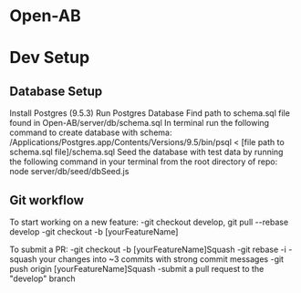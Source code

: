 # Open-AB

# Dev Setup
## Database Setup
Install Postgres (9.5.3)
Run Postgres Database
Find path to schema.sql file found in Open-AB/server/db/schema.sql
In terminal run the following command to create database with schema:
  /Applications/Postgres.app/Contents/Versions/9.5/bin/psql < [file path to schema.sql file]/schema.sql
Seed the database with test data by running the following command in your terminal from the root directory of repo:
  node server/db/seed/dbSeed.js

## Git workflow
To start working on a new feature:
-git checkout develop, git pull --rebase develop
-git checkout -b [yourFeatureName]

To submit a PR:
-git checkout -b [yourFeatureName]Squash
-git rebase -i
  -squash your changes into ~3 commits with strong commit messages
-git push origin [yourFeatureName]Squash
-submit a pull request to the "develop" branch


